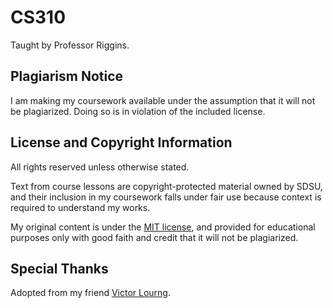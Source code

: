 # CS310
Taught by Professor Riggins.

## Plagiarism Notice

I am making my coursework available under the assumption that it will not be plagiarized. Doing so is in violation of the included license.

## License and Copyright Information

All rights reserved unless otherwise stated.

Text from course lessons are copyright-protected material owned by SDSU, and their inclusion in my coursework falls under fair use because context is required to understand my works.

My original content is under the [MIT license](https://opensource.org/licenses/MIT), and provided for educational purposes only with good faith and credit that it will not be plagiarized.

## Special Thanks

Adopted from my friend [Victor Lourng](https://github.com/pixelyunicorn).
